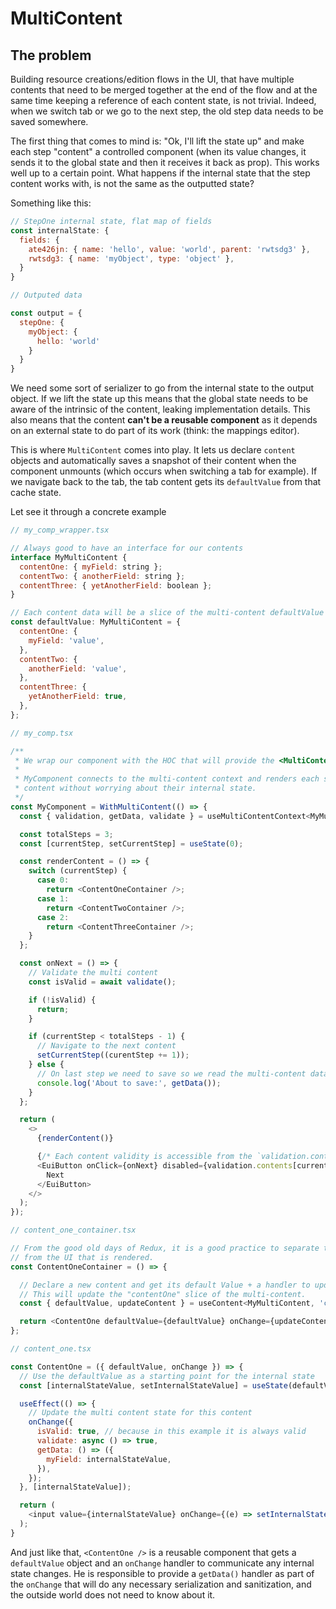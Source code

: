 # MultiContent

## The problem

Building resource creations/edition flows in the UI, that have multiple contents that need to be merged together at the end of the flow and at the same time keeping a reference of each content state, is not trivial. Indeed, when we switch tab or we go to the next step, the old step data needs to be saved somewhere.

The first thing that comes to mind is: "Ok, I'll lift the state up" and make each step "content" a controlled component (when its value changes, it sends it to the global state and then it receives it back as prop). This works well up to a certain point. What happens if the internal state that the step content works with, is not the same as the outputted state?

Something like this:

```js
// StepOne internal state, flat map of fields
const internalState: {
  fields: {
    ate426jn: { name: 'hello', value: 'world', parent: 'rwtsdg3' },
    rwtsdg3: { name: 'myObject', type: 'object' },
  }
}

// Outputed data

const output = {
  stepOne: {
    myObject: {
      hello: 'world'
    }
  }
}
```

We need some sort of serializer to go from the internal state to the output object. If we lift the state up this means that the global state needs to be aware of the intrinsic of the content, leaking implementation details.
This also means that the content **can't be a reusable component** as it depends on an external state to do part of its work (think: the mappings editor).

This is where `MultiContent` comes into play. It lets us declare `content` objects and automatically saves a snapshot of their content when the component unmounts (which occurs when switching a tab for example). If we navigate back to the tab, the tab content gets its `defaultValue` from that cache state.

Let see it through a concrete example

```js
// my_comp_wrapper.tsx

// Always good to have an interface for our contents
interface MyMultiContent {
  contentOne: { myField: string };
  contentTwo: { anotherField: string };
  contentThree: { yetAnotherField: boolean };
}

// Each content data will be a slice of the multi-content defaultValue
const defaultValue: MyMultiContent = {
  contentOne: {
    myField: 'value',
  },
  contentTwo: {
    anotherField: 'value',
  },
  contentThree: {
    yetAnotherField: true,
  },
};
```

```js
// my_comp.tsx

/**
 * We wrap our component with the HOC that will provide the <MultiContentProvider /> and let us use the "useMultiContentContext()" hook
 * 
 * MyComponent connects to the multi-content context and renders each step
 * content without worrying about their internal state.
 */
const MyComponent = WithMultiContent(() => {
  const { validation, getData, validate } = useMultiContentContext<MyMultiContent>();

  const totalSteps = 3;
  const [currentStep, setCurrentStep] = useState(0);

  const renderContent = () => {
    switch (currentStep) {
      case 0:
        return <ContentOneContainer />;
      case 1:
        return <ContentTwoContainer />;
      case 2:
        return <ContentThreeContainer />;
    }
  };

  const onNext = () => {
    // Validate the multi content
    const isValid = await validate();

    if (!isValid) {
      return;
    }

    if (currentStep < totalSteps - 1) {
      // Navigate to the next content
      setCurrentStep((curentStep += 1));
    } else {
      // On last step we need to save so we read the multi-content data
      console.log('About to save:', getData());
    }
  };

  return (
    <>
      {renderContent()}

      {/* Each content validity is accessible from the `validation.contents` object */}
      <EuiButton onClick={onNext} disabled={validation.contents[currentStep] === false}>
        Next
      </EuiButton>
    </>
  );
});
```

```js
// content_one_container.tsx

// From the good old days of Redux, it is a good practice to separate the connection to the multi-content
// from the UI that is rendered.
const ContentOneContainer = () => {

  // Declare a new content and get its default Value + a handler to update the content in the multi-content
  // This will update the "contentOne" slice of the multi-content.
  const { defaultValue, updateContent } = useContent<MyMultiContent, 'contentOne'>('contentOne');

  return <ContentOne defaultValue={defaultValue} onChange={updateContent} />
};
```

```js
// content_one.tsx

const ContentOne = ({ defaultValue, onChange }) => {
  // Use the defaultValue as a starting point for the internal state
  const [internalStateValue, setInternalStateValue] = useState(defaultValue.myField);

  useEffect(() => {
    // Update the multi content state for this content
    onChange({
      isValid: true, // because in this example it is always valid
      validate: async () => true,
      getData: () => ({
        myField: internalStateValue,
      }),
    });
  }, [internalStateValue]);

  return (
    <input value={internalStateValue} onChange={(e) => setInternalStateValue(e.target.value)} />
  );
}
```

And just like that, `<ContentOne />` is a reusable component that gets a `defaultValue` object and an `onChange` handler to communicate any internal state changes. He is responsible to provide a `getData()` handler as part of the `onChange` that will do any necessary serialization and sanitization, and the outside world does not need to know about it.
